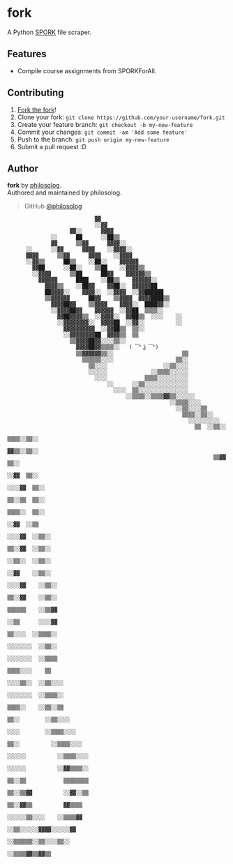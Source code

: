 # fork
A Python [SPORK](https://spork.school/courses) file scraper.

## Features
- Compile course assignments from SPORKForAll.

## Contributing
1. [Fork the fork](https://github.com/philosolog/fork)!
2. Clone your fork: `git clone https://github.com/your-username/fork.git`
3. Create your feature branch: `git checkout -b my-new-feature`
4. Commit your changes: `git commit -am 'Add some feature'`
5. Push to the branch: `git push origin my-new-feature`
6. Submit a pull request :D

## Author

**fork** by [philosolog](https://github.com/philosolog).  
Authored and maintained by philosolog.

> GitHub [@philosolog](https://github.com/philosolog)

                                ▓▓                                                                                                    
                                ░░▓▓                                                                                                  
                        ▓▓░░      ▓▓▓▓                                                                                                
                  ░░      ██      ░░██▒▒                                                                                              
                  ▓▓      ▒▒▓▓      ▓▓▓▓░░                                                                                            
          ░░      ░░▓▓      ▓▓▓▓    ░░▓▓▓▓░░                                                                                          
          ▓▓▓▓      ▒▒▓▓      ▓▓▓▓    ░░▓▓▓▓                                                                                          
          ░░▓▓▒▒      ██▒▒    ░░██░░    ▓▓▓▓▓▓                                                                                        
            ▓▓██      ░░██░░    ▒▒██    ░░▓▓▓▓▒▒                                                                                      
            ░░▓▓▓▓      ▒▒██      ██▓▓    ▓▓▓▓▓▓▒▒                                                                                    
              ▓▓▓▓▓▓      ████    ░░██▒▒    ▓▓▓▓▓▓░░                                                                                  
                ▓▓▓▓▒▒    ░░██▓▓    ▓▓██░░  ▓▓▓▓▓▓██                                                                                  
                ██▓▓▓▓░░    ▓▓▓▓░░  ░░▓▓▓▓  ░░▓▓██████                                                                                
                ▒▒▓▓▓▓▓▓      ██▓▓    ▒▒▓▓▓▓  ▓▓▓▓████▒▒                                                                              
                  ▓▓▓▓██▓▓    ▒▒▓▓▓▓    ▓▓▓▓░░  ████▓▓░░                                                                              
                  ░░▓▓▓▓██▓▓    ▓▓▓▓▓▓  ░░▓▓██  ▒▒▒▒░░                                                                                
                    ▓▓██▓▓▓▓▒▒  ░░▓▓▓▓░░  ▓▓██▒▒  ░░░░    ░░                                                                          
                    ░░▓▓▓▓▓▓▓▓░░  ▓▓▓▓██  ░░▓▓░░          ░░                                                                          
                      ▓▓▓▓▓▓▓▓▓▓  ░░▓▓██▒▒  ▒▒░░                                                                                      
                      ░░▓▓▓▓▓▓▓▓██  ▓▓▓▓▒▒  ▒▒                                                                                        
                        ▒▒▓▓▓▓██▓▓░░░░▒▒░░                                                                                            
                          ▓▓▓▓██▓▓▒▒▒▒░░   ( ͡° ͜ʖ ͡°)                                                                                           
                          ▒▒▓▓▓▓▓▓▒▒░░                      ▒▒                                                                        
                            ▒▒▒▒▒▒░░░░                    ▒▒░░                                                                        
                              ▒▒░░░░                  ░░▒▒░░░░                                                                        
                              ░░░░░░              ░░▒▒▒▒░░░░░░                                                                        
                                ░░░░            ▒▒▒▒░░░░░░░░░░                                                                        
                                    ░░      ░░▒▒░░░░░░░░░░░░░░                                                                        
                                      ░░░░  ▒▒░░░░░░░░░░░░░░░░                                                                        
                                          ░░▒▒▒▒░░▒▒▒▒▓▓▒▒░░░░░░                                                                      
                                                        ░░▒▒▒▒░░░░                                                                    
                                                          ░░▒▒░░░░▒▒                                                                  
                                                            ▒▒▒▒░░▒▒░░                                                                
                                                              ░░░░░░░░░░                                                              
                                                                ▒▒  ░░▒▒░░                                                            
                                                                  ▒▒▒▒░░▒▒░░                                                          
                                                                    ▓▓▒▒░░▒▒░░                                                        
                                                                      ▒▒▓▓  ▒▒░░                                                      
                                                                        ░░▓▓  ▒▒░░                                                    
                                                                        ░░░░▓▓  ▒▒░░                                                  
                                                                          ▒▒░░▒▒  ▒▒░░                                                
                                                                            ▒▒▒▒░░  ▒▒░░                                              
                                                                              ░░▓▓  ░░▒▒                                              
                                                                              ░░░░▓▓  ░░▒▒░░                                          
                                                                                ▒▒░░▓▓  ░░▒▒░░                                        
                                                                                  ░░▒▒░░  ░░▒▒░░                                      
                                                                                    ░░▓▓    ░░▒▒░░                                    
                                                                                    ░░░░▓▓    ░░▒▒░░                                  
                                                                                      ▒▒░░▓▓    ░░▒▒░░                                
                                                                                        ▒▒▒▒▒▒    ░░▒▒▓▓                              
                                                                                          ░░▒▒      ░░░░▓▓                            
                                                                                            ▒▒░░░░  ░░▒▒▒▒░░                          
                                                                                            ░░░░░░░░  ░░▒▒░░                          
                                                                                              ░░░░░░░░  ░░▒▒▒▒                        
                                                                                                ▒▒▒▒░░░░    ▒▒                        
                                                                                                  ░░░░▒▒░░  ░░▒▒░░░░                  
                                                                                                    ░░░░░░░░  ░░▒▒▒▒░░                
                                                                                                      ▒▒▒▒░░    ░░▒▒░░▒▒              
                                                                                                        ▒▒░░        ░░▒▒░░░░          
                                                                                                          ░░░░        ░░▒▒▒▒░░░░      
                                                                                                          ▒▒░░          ░░▒▒▒▒░░░░    
                                                                                                          ░░░░░░          ░░▒▒▒▒░░░░  
                                                                                                            ░░░░░░          ░░▓▓▒▒▒▒░░
                                                                                                            ▒▒░░▒▒            ▒▒▒▒▒▒▒▒
                                                                                                            ▒▒░░▒▒▓▓          ░░▓▓░░▒▒
                                                                                                              ▒▒░░▓▓▒▒          ▓▓▒▒▒▒
                                                                                                              ░░░░░░▒▒░░░░    ░░▒▒▒▒▓▓
                                                                                                                ░░▒▒░░░░░░▓▓▓▓░░░░░░▓▓
                                                                                                                  ░░▒▒▒▒▒▒░░▒▒░░░░▒▒░░
                                                                                                                      ░░▒▒▒▒▓▓▒▒▓▓▒▒  
